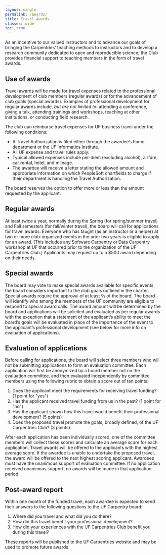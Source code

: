 ```yaml
---
layout: single
permalink: /awards/
title: Travel Awards
classes: wide
toc: true
---
```


As an incentive to our valued instructors and to advance our goals of bringing the Carpentries’ teaching methods to instructors and to develop a research community dedicated to open and reproducible science, the Club provides financial support to teaching members in the form of travel awards.

## Use of awards

Travel awards will be made for travel expenses related to the professional development of club members (regular awards) or for the advancement of club goals (special awards). Examples of professional development for regular awards include, *but are not limited to*: attending a conference, giving a talk, attending trainings and workshops, teaching at other institutions, or conducting field research.

The club can reimburse travel expenses for UF business travel under the following conditions:
* A Travel Authorization is filed either through the awardee’s home department or the UF Informatics Institute.
* All UF expense and travel rules apply.
* Typical allowed expenses include per-diem (excluding alcohol), airfare, car rental, hotel, and mileage.
* The awardee will receive a letter stating the allowed amount and appropriate information on which PeopleSoft chartfields to charge if their department is handling the Travel Authorization.

The board reserves the option to offer more or less than the amount requested by the applicant.

## Regular awards

At least twice a year, normally during the Spring (for spring/summer travel) and Fall semesters (for fall/winter travel), the board will call for applications for travel awards. Everyone who has taught (as an instructor or a helper) at two or more club-organized events in the prior two years is eligible to apply for an award. (This includes any Software Carpentry or Data Carpentry workshop at UF that occurred prior to the organization of the UF Carpentries Club.) Applicants may request up to a $500 award depending on their needs.

## Special awards

The board may vote to make special awards available for specific events the board considers important to the club goals outlined in the charter. Special awards require the approval of at least ⅔ of the board. The board will identify who among the members of the UF community are eligible to respond to special award calls. The award amount will be determined by the board and applications will be solicited and evaluated as per regular awards with the exception that a statement of the applicant’s ability to meet the board’s goals will be evaluated in place of the importance of the event to the applicant’s professional development (see below for more info on evaluation of applications).

## Evaluation of applications

Before calling for applications, the board will select three members who will not be submitting applications to form an evaluation committee. Each application will first be anonymized by a board member not on the evaluation committee, and then evaluated independently by committee members using the following rubric to obtain a score out of ten points:

1. Does the applicant meet the requirements for receiving travel funding? (1&nbsp;point for "yes")
2. Has the applicant received travel funding from us in the past? (1&nbsp;point for "no")
3. Has the applicant shown how this travel would benefit their professional development? (5&nbsp;points)
4. Does the proposed travel promote the goals, broadly defined, of the UF Carpentries Club? (3&nbsp;points)

After each application has been individually scored, one of the committee members will collect these scores and calculate an average score for each application. Travel awards will be offered to the applicants with the highest average score. If the awardee is unable to undertake the proposed travel, the award will be offered to the next highest scoring applicant. Awardees must have the unanimous support of evaluation committee. If no application received unanimous support, no awards will be made in that application period.

## Post-award report

Within one month of the funded travel, each awardee is expected to send their answers to the following questions to the UF Carpentry board:

1. Where did you travel and what did you do there?
2. How did this travel benefit your professional development?
3. How did your experiences with the UF Carpentries Club benefit you during this travel?

These reports will be published to the UF Carpentries website and may be used to promote future awards.
